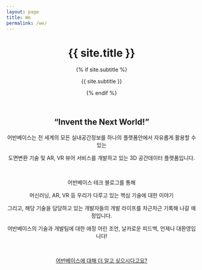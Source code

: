 ```yaml
---
layout: page
title: We
permalink: /we/
---
```



<div class="site-header-container {% if site.cover %}has-cover{% endif %}" {% if site.cover %}style="background-image: url({{ site.cover | prepend: site.baseurl }});"{% endif %}>
  <div class="scrim {% if site.cover %}has-cover{% endif %}">
    <header class="site-header">
      <h1 class="title">{{ site.title }}</h1>
      {% if site.subtitle %}<p class="subtitle">{{ site.subtitle }}</p>{% endif %}
    </header>
  </div>
</div>


<!-- <img src="{{ site.baseurl }}/assets/profile-placeholder.gif" title="Profile Picture" class="profile"> -->

<center>
<h2>“Invent the Next World!”</h2>

어반베이스는 전 세계의 모든 실내공간정보를 하나의 플랫폼안에서 자유롭게 활용할 수 있는

도면변환 기술 및 AR, VR 뷰어 서비스를 개발하고 있는 3D 공간데이터 플랫폼입니다.

<br>

어반베이스 테크 블로그를 통해 

머신러닝, AR, VR 등 우리가 다루고 있는 핵심 기술에 대한 이야기

그리고, 해당 기술을 담당하고 있는 개발자들의 개발 라이프를 차근차근 기록해 나갈 예정입니다. 

어반베이스의 기술과 개발팀에 대한 애정 어린 조언, 날카로운 피드백, 언제나 대환영입니다!

<br>

[어반베이스에 대해 더 알고 싶으시다고요?][Developer]

<br>

[Developer]: https://developer.urbanbase.com
</center>